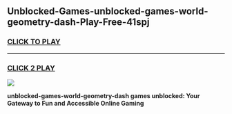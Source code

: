 
## Unblocked-Games-unblocked-games-world-geometry-dash-Play-Free-41spj
<h3>
<a href="https://premium76.site?title=unblocked-games-world-geometry-dash&ref=21A">CLICK TO PLAY</a></h3>
<hr>

<h3>
<a href="https://premium76.site?title=unblocked-games-world-geometry-dash&ref=21A">CLICK 2 PLAY</a>
  
</h3>

<a href="https://premium76.site?title=unblocked-games-world-geometry-dash&ref=21A"><img src="https://clearcache.store/games.png"></a>


**unblocked-games-world-geometry-dash games unblocked: Your Gateway to Fun and Accessible Online Gaming**
